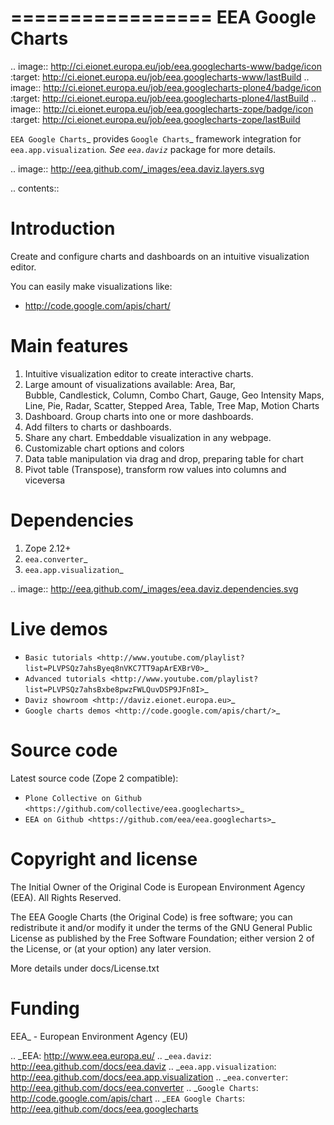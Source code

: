 =================
EEA Google Charts
=================
.. image:: http://ci.eionet.europa.eu/job/eea.googlecharts-www/badge/icon
  :target: http://ci.eionet.europa.eu/job/eea.googlecharts-www/lastBuild
.. image:: http://ci.eionet.europa.eu/job/eea.googlecharts-plone4/badge/icon
  :target: http://ci.eionet.europa.eu/job/eea.googlecharts-plone4/lastBuild
.. image:: http://ci.eionet.europa.eu/job/eea.googlecharts-zope/badge/icon
  :target: http://ci.eionet.europa.eu/job/eea.googlecharts-zope/lastBuild

`EEA Google Charts`_ provides `Google Charts`_ framework integration for
`eea.app.visualization`_. See `eea.daviz`_ package for more details.


.. image:: http://eea.github.com/_images/eea.daviz.layers.svg


.. contents::


Introduction
============

Create and configure charts and dashboards on an intuitive visualization editor.

You can easily make visualizations like:
  - http://code.google.com/apis/chart/


Main features
=============

1. Intuitive visualization editor to create interactive charts.
2. Large amount of visualizations available: Area, Bar, \
   Bubble, Candlestick, Column, Combo Chart, Gauge, Geo Intensity Maps,
   Line, Pie, Radar, Scatter, Stepped Area, Table, Tree Map, Motion Charts
3. Dashboard. Group charts into one or more dashboards.
4. Add filters to charts or dashboards.
5. Share any chart. Embeddable visualization in any webpage.
6. Customizable chart options and colors
7. Data table manipulation via drag and drop, preparing table for chart
8. Pivot table (Transpose), transform row values into columns and viceversa


Dependencies
============

1. Zope 2.12+
2. `eea.converter`_
3. `eea.app.visualization`_


.. image:: http://eea.github.com/_images/eea.daviz.dependencies.svg


Live demos
==========

* `Basic tutorials <http://www.youtube.com/playlist?list=PLVPSQz7ahsByeq8nVKC7TT9apArEXBrV0>`_
* `Advanced tutorials <http://www.youtube.com/playlist?list=PLVPSQz7ahsBxbe8pwzFWLQuvDSP9JFn8I>`_
* `Daviz showroom <http://daviz.eionet.europa.eu>`_
* `Google charts demos <http://code.google.com/apis/chart/>`_


Source code
===========

Latest source code (Zope 2 compatible):
- `Plone Collective on Github <https://github.com/collective/eea.googlecharts>`_
- `EEA on Github <https://github.com/eea/eea.googlecharts>`_


Copyright and license
=====================
The Initial Owner of the Original Code is European Environment Agency (EEA).
All Rights Reserved.

The EEA Google Charts (the Original Code) is free software;
you can redistribute it and/or modify it under the terms of the GNU
General Public License as published by the Free Software Foundation;
either version 2 of the License, or (at your option) any later
version.

More details under docs/License.txt


Funding
=======

EEA_ - European Environment Agency (EU)

.. _EEA: http://www.eea.europa.eu/
.. _`eea.daviz`: http://eea.github.com/docs/eea.daviz
.. _`eea.app.visualization`: http://eea.github.com/docs/eea.app.visualization
.. _`eea.converter`: http://eea.github.com/docs/eea.converter
.. _`Google Charts`: http://code.google.com/apis/chart
.. _`EEA Google Charts`: http://eea.github.com/docs/eea.googlecharts
